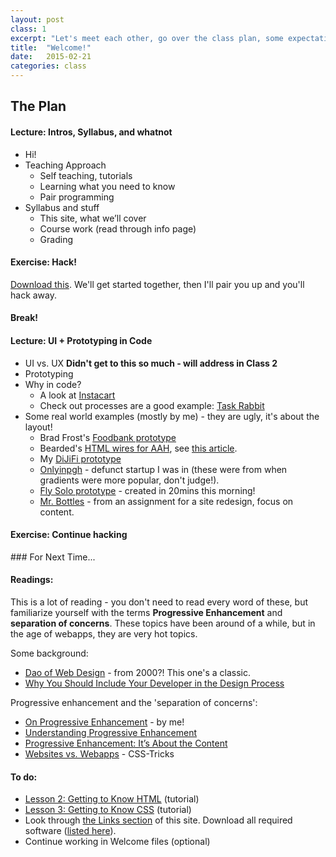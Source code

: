 ```yaml
---
layout: post
class: 1
excerpt: "Let's meet each other, go over the class plan, some expectations and logistics, then get our hands into some code. Why wait? And of course we'll talk about this whole 'Prototyping in Code' concept."
title:  "Welcome!"
date:   2015-02-21
categories: class
---
```


## The Plan

#### <span class="post-title-pre">Lecture:</span> Intros, Syllabus, and whatnot
* Hi!
* Teaching Approach
	* Self teaching, tutorials
	* Learning what you need to know
	* Pair programming
* Syllabus and stuff
	* This site, what we’ll cover
	* Course work (read through info page)
	* Grading

#### <span class="post-title-pre">Exercise:</span> Hack!

[Download this](http://stuff.notlaura.com/downloads/class1-uipic-welcome.zip). We'll get started together, then I'll pair you up and you'll hack away.

#### Break!

#### <span class="post-title-pre">Lecture:</span> UI + Prototyping in Code
* UI vs. UX __Didn't get to this so much - will address in Class 2__
* Prototyping
* Why in code?
	* A look at [Instacart](http://instacart.com/store)
	* Check out processes are a good example: [Task Rabbit](https://www.taskrabbit.com/)
* Some real world examples (mostly by me) - they are ugly, it's about the layout!
	* Brad Frost's [Foodbank prototype](http://foodbank.bradfrostweb.com/patternlab/v3/patterns/03-templates-03-program-detail/03-templates-03-program-detail.html#)
	* Bearded's [HTML wires for AAH](http://aafh-css.herokuapp.com/wireframes), see [this article](http://alistapart.com/article/responsive-comping-obtaining-signoff-with-mockups).
	* My [DiJiFi prototype](http://dijifi-wireframes.herokuapp.com)
	* [Onlyinpgh](http://stuff.notlaura.com/demos/oip-mockup) - defunct startup I was in (these were from when gradients were more popular, don't judge!).
	* [Fly Solo prototype](http://stuff.notlaura.com/demos/fly-solo-wire) - created in 20mins this morning!
	* [Mr. Bottles](http://stuff.notlaura.com/demos/mrbottles) - from an assignment for a site redesign, focus on content.

#### <span class="post-title-pre">Exercise:</span> Continue hacking

<div class="post-todos notice" markdown="1">
### For Next Time...

#### Readings:

This is a lot of reading - you don't need to read every word of these, but familiarize yourself with the terms **Progressive Enhancement** and **separation of concerns**. These topics have been around of a while, but in the age of webapps, they are very hot topics.

Some background:

* [Dao of Web Design](http://alistapart.com/article/dao) - from 2000?! This one's a classic.
* [Why You Should Include Your Developer in the Design Process](http://www.smashingmagazine.com/2014/11/21/why-you-should-include-your-developer-in-the-design-process/)

Progressive enhancement and the 'separation of concerns':

* [On Progressive Enhancement](http://notlaura.com/progressive-enhancement/) - by me!
* [Understanding Progressive Enhancement](http://alistapart.com/article/understandingprogressiveenhancement)
* [Progressive Enhancement: It’s About the Content](http://cognition.happycog.com/article/progressive-enhancement-its-about-the-content)
* [Websites vs. Webapps](http://css-tricks.com/poll-results-sites-vs-apps/) - CSS-Tricks


#### To do:

* [Lesson 2: Getting to Know HTML](http://learn.shayhowe.com/html-css/getting-to-know-css/) (tutorial)
* [Lesson 3: Getting to Know CSS](http://learn.shayhowe.com/html-css/getting-to-know-css/) (tutorial)
* Look through [the Links section]({{site.baseurl}}/links/) of this site. Download all required software ([listed here]({{site.baseurl}}/info#required-software)).
* Continue working in Welcome files (optional)

</div>
